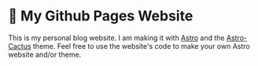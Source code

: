 # 📃 My Github Pages Website

This is my personal blog website. I am making it with [Astro](https://astro.build/) and the [Astro-Cactus](https://github.com/chrismwilliams/astro-theme-cactus) theme.
Feel free to use the website's code to make your own Astro website and/or theme.
